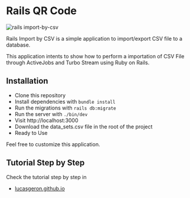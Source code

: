 # Rails QR Code

![rails import-by-csv](https://i.ibb.co/NL419BK/Tab-Post-07.gif)

Rails Import by CSV is a simple application to import/export CSV file to a database. 

This application intents to show how to perform a importation of CSV File through ActiveJobs and Turbo Stream using Ruby on Rails.

## Installation
  - Clone this repository
  - Install dependencies with `bundle install`
  - Run the migrations with `rails db:migrate`
  - Run the server with `./bin/dev`	
  - Visit http://localhost:3000
  - Download the data_sets.csv file in the root of the project
  - Ready to Use

Feel free to customize this application.
## Tutorial Step by Step
Check the tutorial step by step in 
- [lucasgeron.github.io](https://lucasgeron.github.io/2023/10/10/rails-import-by-csv.html)
